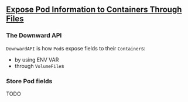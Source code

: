 ## [Expose Pod Information to Containers Through Files](https://kubernetes.io/docs/tasks/inject-data-application/downward-api-volume-expose-pod-information/#the-downward-api)

### The Downward API

`DownwardAPI` is how `Pod`s expose fields to their `Container`s:
* by using ENV VAR
* through `VolumeFile`s

### Store Pod fields

TODO
